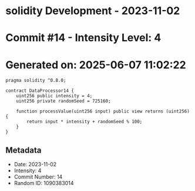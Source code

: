 ﻿# solidity Development - 2023-11-02
# Commit #14 - Intensity Level: 4
# Generated on: 2025-06-07 11:02:22
```solidity
pragma solidity ^0.8.0;

contract DataProcessor14 {
    uint256 public intensity = 4;
    uint256 private randomSeed = 725160;

    function processValue(uint256 input) public view returns (uint256) {
        return input * intensity + randomSeed % 100;
    }
}
```
## Metadata
- Date: 2023-11-02
- Intensity: 4
- Commit Number: 14
- Random ID: 1090383014

